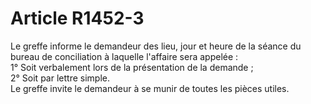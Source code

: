 # Article R1452-3

  
Le greffe informe le demandeur des lieu, jour et heure de la séance du bureau de conciliation à laquelle l'affaire sera appelée :   
1° Soit verbalement lors de la présentation de la demande ;   
2° Soit par lettre simple.   
Le greffe invite le demandeur à se munir de toutes les pièces utiles.